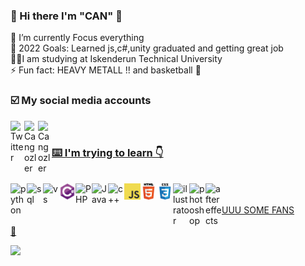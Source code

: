 ###  👋 Hi there I'm "CAN" 👋

👀 I’m currently Focus everything <br>
🎯 2022 Goals: Learned js,c#,unity graduated and getting great job <br>
🧑‍🎓I am studying at Iskenderun Technical University <br>
⚡ Fun fact: HEAVY METALL !! and basketball 🏀

### ☑️ My social media accounts

<a href ="https://twitter.com/CannGozler" target="blank"> <img align="left"  width="22px" alt=Twitter img src="https://image.flaticon.com/icons/png/512/733/733579.png">
<a href="https://www.instagram.com/can.gozler/" target="blank"> <img align="left" alt="Cangozler" width="22px" img src="https://image.flaticon.com/icons/png/512/2111/2111463.png">
<a href ="cangzlr23@gmail.com" target="blank"> <img align="left" alt="Cangozler" width="22px" img src="https://image.flaticon.com/icons/png/512/732/732200.png">
<br>
 
### ⌨️ I'm trying to learn 👇 <br>
 <br>

<img  align="left" alt="python" width="26px" img src="https://image.flaticon.com/icons/png/512/919/919852.png">
<img align="left" alt="sql" width="26px" img src="https://image.flaticon.com/icons/png/512/2772/2772123.png">
<img align="left" alt="vs" width="26px" img src="https://img.icons8.com/ios-filled/50/000000/visual-basic.png">
<img align="left" width="26px" img src="https://raw.githubusercontent.com/devicons/devicon/master/icons/csharp/csharp-original.svg" alt="ccc">
<img align="left" width="26px" src="https://cdn.iconscout.com/icon/free/png-256/php-99-1175127.png" alt="PHP"/>
<img align="left" width="26px" src="https://cdn.iconscout.com/icon/free/png-256/java-22-225997.png" alt="Java"/>
<img align="left" alt="c++" width="26px" img src="https://image.flaticon.com/icons/png/512/919/919841.png">
<img align="left" alt="js" width="26px" img src="https://raw.githubusercontent.com/github/explore/80688e429a7d4ef2fca1e82350fe8e3517d3494d/topics/javascript/javascript.png">
<img align="left" alt="html" width="26px" img src="https://raw.githubusercontent.com/github/explore/80688e429a7d4ef2fca1e82350fe8e3517d3494d/topics/html/html.png">
<img align="left" alt="css" width="26px" img src="https://raw.githubusercontent.com/github/explore/80688e429a7d4ef2fca1e82350fe8e3517d3494d/topics/css/css.png">
<img align="left" alt="illustrator" width="26px" img src="https://image.flaticon.com/icons/png/512/552/552222.png">
<img align="left" alt="photoshop " width="26px" img src="https://image.flaticon.com/icons/png/512/552/552220.png">
<img align="left" alt=" after effects" width="26px" img src="https://image.flaticon.com/icons/png/512/552/552226.png"> <br> <br>
 <label>UUU SOME FANS </label> <br><br> 👀

 ![](https://komarev.com/ghpvc/?username=Cangozler&label=PROFILE+VIEWS) 

